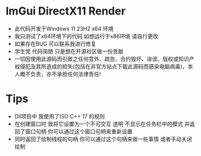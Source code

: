 # ImGui DirectX11 Render
- 此代码开发于Windows 11 23H2 x64 环境
- 我只测试了x64环境下的代码 如想运行于x86环境 请自行更改
- 如果存在BUG 可以联系我进行修复
- 学生党 代码简陋 只是想在开源社区做一份贡献
- 一切因使用此源码而引致之任何意外、疏忽、合约毁坏、诽谤、版权或知识产权侵犯及其所造成的损失(包括在非官方站点下载此源码而感染电脑病毒)，本人概不负责，亦不承担任何法律责任!

# Tips
- Dll项目中 我使用了ISO C++ 17 的规则
- 在创建窗口时 我将它设置为一个不可交互 透明 不显示在任务栏中的模式  并返回了窗口句柄 你可以通过这个窗口句柄来重新设置
- 同时返回了绘制线程的句柄 你可以通过这个句柄来做一些事情 或者手动关闭绘制

